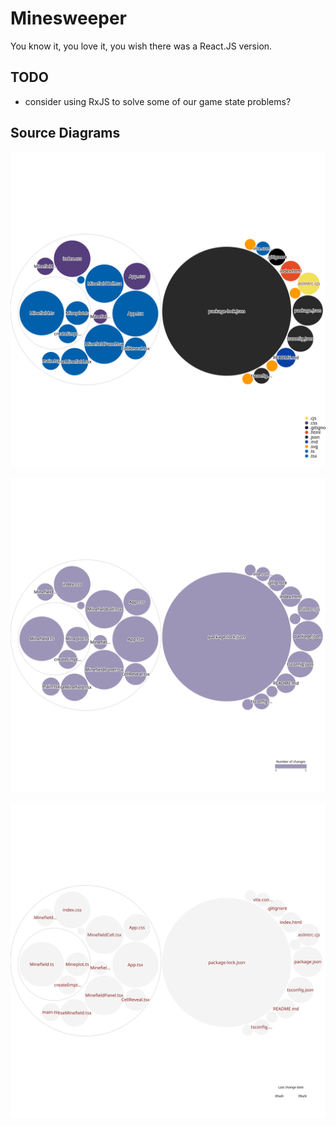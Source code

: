 # Minesweeper

You know it, you love it, you wish there was a React.JS version.

## TODO

- consider using RxJS to solve some of our game state problems?

## Source Diagrams

![Repo files by type](./diagram_type.svg)

![Repo files by number of changes](./diagram_num_changes.svg)

![Repo files by last changes](./diagram_last_change.svg)
